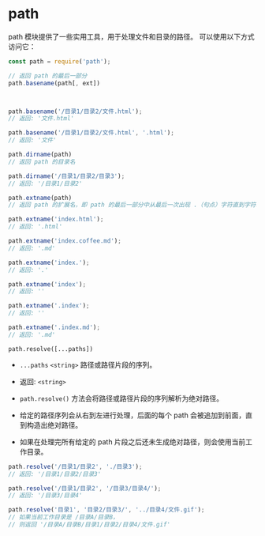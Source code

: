 # path

path 模块提供了一些实用工具，用于处理文件和目录的路径。 可以使用以下方式访问它：

``` js
const path = require('path');

// 返回 path 的最后一部分
path.basename(path[, ext])



path.basename('/目录1/目录2/文件.html');
// 返回: '文件.html'

path.basename('/目录1/目录2/文件.html', '.html');
// 返回: '文件'

path.dirname(path)
// 返回 path 的目录名

path.dirname('/目录1/目录2/目录3');
// 返回: '/目录1/目录2'

path.extname(path)
// 返回 path 的扩展名，即 path 的最后一部分中从最后一次出现 .（句点）字符直到字符串结束。

path.extname('index.html');
// 返回: '.html'

path.extname('index.coffee.md');
// 返回: '.md'

path.extname('index.');
// 返回: '.'

path.extname('index');
// 返回: ''

path.extname('.index');
// 返回: ''

path.extname('.index.md');
// 返回: '.md'
```

`path.resolve([...paths])`
- `...paths` `<string>` 路径或路径片段的序列。
- 返回: `<string>`

- `path.resolve()` 方法会将路径或路径片段的序列解析为绝对路径。

- 给定的路径序列会从右到左进行处理，后面的每个 path 会被追加到前面，直到构造出绝对路径。
- 如果在处理完所有给定的 path 片段之后还未生成绝对路径，则会使用当前工作目录。
  
``` js
path.resolve('/目录1/目录2', './目录3');
// 返回: '/目录1/目录2/目录3'

path.resolve('/目录1/目录2', '/目录3/目录4/');
// 返回: '/目录3/目录4'

path.resolve('目录1', '目录2/目录3/', '../目录4/文件.gif');
// 如果当前工作目录是 /目录A/目录B，
// 则返回 '/目录A/目录B/目录1/目录2/目录4/文件.gif'
```
